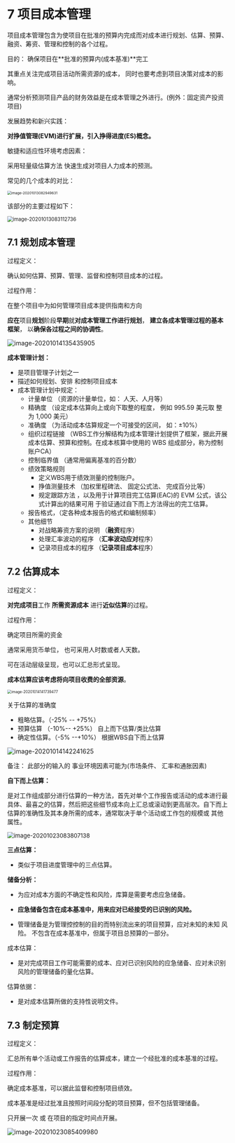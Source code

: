 # 7 项目成本管理

项目成本管理包含为使项目在批准的预算内完成而对成本进行规划、估算、预算、融资、筹资、管理和控制的各个过程。

目的： 确保项目在**批准的预算内(成本基准)**完工

其重点关注完成项目活动所需资源的成本， 同时也要考虑到项目决策对成本的影响。

通常分析预测项目产品的财务效益是在成本管理之外进行。(例外：固定资产投资项目)

发展趋势和新兴实践：

**对挣值管理(EVM)进行扩展，引入挣得进度(ES)概念。**

敏捷和适应性环境考虑因素：

采用轻量级估算方法 快速生成对项目人力成本的预测。 

常见的几个成本的对比：

<img src="asserts/image-20201013082949631.png" alt="image-20201013082949631" style="zoom:57%;" />



该部分的主要过程如下：

<img src="asserts/image-20201013083112736.png" alt="image-20201013083112736" style="zoom:80%;" />





## 7.1 规划成本管理

过程定义：

确认如何估算、预算、管理、监督和控制项目成本的过程。

过程作用： 

在整个项目中为如何管理项目成本提供指南和方向

**应在**项目**规划**阶段**早期**就**对成本管理工作进行规划**， **建立各成本管理过程的基本框架**， 以**确保各过程之间的协调性**。

![image-20201014135435905](asserts/image-20201014135435905.png)



**成本管理计划：**

- 是项目管理子计划之一
- 描述如何规划、安排 和控制项目成本
- 成本管理计划中规定：
  - 计量单位 （资源的计量单位，如： 人天、人月等）
  - 精确度 （设定成本估算向上或向下取整的程度， 例如 995.59 美元取 整为 1,000 美元）
  - 准确度 （为活动成本估算规定一个可接受的区间， 如：±10%）
  - 组织过程链接 （WBS工作分解结构为成本管理计划提供了框架，据此开展 成本估算、预算和控制。在成本核算中使用的 WBS 组成部分，称为控制账户CA）
  - 控制临界值 （通常用偏离基准的百分数）
  - 绩效策略规则
    - 定义WBS用于绩效测量的控制账户。
    - 挣值测量技术 （加权里程碑法、 固定公式法、 完成百分比等）
    - 规定跟踪方法 ，以及用于计算项目完工估算(EAC)的 EVM 公式，该公式计算出的结果可用 于验证通过自下而上方法得出的完工估算。
  - 报告格式，（定各种成本报告的格式和编制频率）
  - 其他细节
    -  对战略筹资方案的说明 （**融资**程序）
    - 处理汇率波动的程序 （**汇率波动应对**程序）
    - 记录项目成本的程序 （**记录项目成本**程序）









## 7.2 估算成本

过程定义：

**对完成项目**工作  **所需资源成本**  进行**近似估算**的过程。

过程作用：

确定项目所需的资金

通常采用货币单位， 也可采用人时数或者人天数。

可在活动层级呈现，也可以汇总形式呈现。

**成本估算应该考虑将向项目收费的全部资源**。 

<img src="asserts/image-20201014141739477.png" alt="image-20201014141739477" style="zoom: 59%;" />

关于估算的准确度

- 粗略估算。（-25% -- +75%） 
- 预算估算 （-10%--  +25%） 自上而下估算/类比估算
- 确定性估算。（-5% --+10%） 根据WBS自下而上估算



![image-20201014142241625](asserts/image-20201014142241625.png)



备注： 此部分的输入的 事业环境因素可能为(市场条件、 汇率和通胀因素)



**自下而上估算：**

是对工作组成部分进行估算的一种方法，首先对单个工作报告或活动的成本进行最具体、最喜之的估算，然后把这些细节成本向上汇总或滚动到更高层次。自下而上估算的准确性及其本身所需的成本，通常取决于单个活动或工作包的规模或 其他属性。

<img src="asserts/image-20201023083807138.png" alt="image-20201023083807138" style="zoom:93%;" />

**三点估算：**

- 类似于项目进度管理中的三点估算。





**储备分析：**

- 为应对成本方面的不确定性和风险，库算是需要考虑应急储备。

- **应急储备包含在成本基准中，用来应对已经接受的已识别的风险。**

- 管理储备是为管理控控制的目的而特别流出来的项目预算，应对未知的未知 风险。 不包含在成本基准中，但属于项目总预算的一部分。



成本估算：

- 是对完成项目工作可能需要的成本、应对已识别风险的应急储备、应对未识别风险的管理储备的量化估算。



估算依据：

- 是对成本估算所做的支持性说明文件。





## 7.3 制定预算

过程定义：

汇总所有单个活动或工作报告的估算成本，建立一个经批准的成本基准的过程。

过程作用：

确定成本基准，可以据此监督和控制项目绩效。

成本基准是经过批准且按照时间段分配的项目预算，但不包括管理储备。

只开展一次 或 在项目的指定时间点开展。



![image-20201023085409980](asserts/image-20201023085409980.png)











